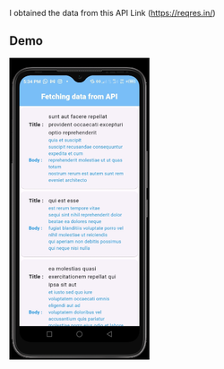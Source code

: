 I obtained the data from this API Link (https://reqres.in/)


## Demo
<img src="https://github.com/HillaryKiprono/api_example/blob/master/img1.jpg" width="250"/> 
